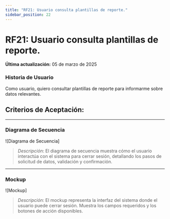 ```yaml
---
title: "RF21: Usuario consulta plantillas de reporte."  
sidebar_position: 22
---
```


# RF21: Usuario consulta plantillas de reporte.

**Última actualización:** 05 de marzo de 2025

### Historia de Usuario

Como usuario, quiero consultar plantillas de reporte para informarme sobre datos relevantes.

  **Criterios de Aceptación:**
  - 

---

### Diagrama de Secuencia

![Diagrama de Secuencia] 

> *Descripción*: El diagrama de secuencia muestra cómo el usuario interactúa con el sistema para cerrar sesión, detallando los pasos de solicitud de datos, validación y confirmación.

---

### Mockup

![Mockup]

> *Descripción*: El mockup representa la interfaz del sistema donde el usuario puede cerrar sesión. Muestra los campos requeridos y los botones de acción disponibles.
